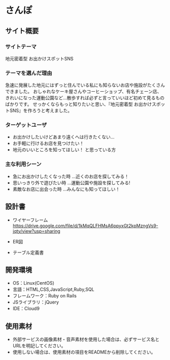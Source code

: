 # さんぽ

## サイト概要
### サイトテーマ
地元密着型 お出かけスポットSNS

### テーマを選んだ理由
急速に発展した地元にはずっと住んでいる私にも知らないお店や施設がたくさんできました。
おしゃれなケーキ屋さんやコーヒーショップ、有名チェーン店、きれいになった運動公園など…散歩すれば必ずと言っていいほど初めて見るものばかりです。
せっかくならもっと知りたいと思い、『地元密着型 お出かけスポットSNS』を作ろうと考えました。

### ターゲットユーザ
* お出かけしたいけどあまり遠くへは行きたくない…
* お手軽に行けるお店を見つけたい！
* 地元のいいところを知ってほしい！
と思っている方

### 主な利用シーン
* 急にお出かけしたくなった時 …近くのお店を探してみる！
* 思いっきり外で遊びたい時 …運動公園や施設を探してみる!
* 素敵なお店に出会った時 …みんなにも知ってほしい！

## 設計書
* ワイヤーフレーム
　　https://drive.google.com/file/d/1kMqQLFHMsA6ppyxGt2kpMzngVs9-jqty/view?usp=sharing
* ER図

* テーブル定義書


## 開発環境
- OS：Linux(CentOS)
- 言語：HTML,CSS,JavaScript,Ruby,SQL
- フレームワーク：Ruby on Rails
- JSライブラリ：jQuery
- IDE：Cloud9

## 使用素材
- 外部サービスの画像素材・音声素材を使用した場合は、必ずサービス名とURLを明記してください。
- 使用しない場合は、使用素材の項目をREADMEから削除してください。